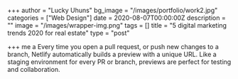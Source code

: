 +++
author = "Lucky Uhuns"
bg_image = "/images/portfolio/work2.jpg"
categories = ["Web Design"]
date = 2020-08-07T00:00:00Z
description = ""
image = "/images/wrapper-img.png"
tags = []
title = "5 digital marketing trends 2020 for real estate"
type = "post"

+++
me a Every time you open a pull request, or push new changes to a branch, Netlify automatically builds a preview with a unique URL. Like a staging environment for every PR or branch, previews are perfect for testing and collaboration.